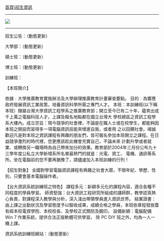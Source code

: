[首頁\招生資訊](https://www.csie.ntu.edu.tw/admiss/news.php?class=103)

---

![](http://i.imgur.com/1PxiiYA.png)

---

招生公告：（動態更新）

大學部：（動態更新）

碩士班：（動態更新）

博士班：（動態更新）

訓練班：

【本班簡介】

依據﹕大學推廣教育實施辦法及大學辦理推廣教育計畫審查要點。
目的﹕為響應政府發展資訊工業政策，培養資訊科學所需之專門人才。
本班：本訓練班(以下稱本班）隸屬台灣大學資訊工程學系之推廣教育部；開立至今已有二十年，蘊育出成千上萬之電腦科技人才。上課及報名地點都在國立台灣大 學校總區之資訊工程學系大樓內。成立宗旨：現今競爭的社會裡，不論是在職人士或在校學生，都能夠因本班之開設而習得多一項電腦資訊技能來增進自我，或者用 之以回饋社會。竭誠歡迎凡是對本班之資訊課程有興趣的朋友們，皆可報名參加本班開立之課程。在日益競爭激烈的時代裡，您更應該趁此機會充實自己，不論未來 計劃升學或者就業、或轉換另一職場時為自己帶來加分的效果。教育部於2004年三月份公布九十三學年度公私立大學新增系所名單最熱門的就是：光電、資工、 電機、通訊等系所。坐在電腦前的您不要再猶豫了，請儘速加入本班訓練的行列！
 
【招生對象】
全國對學習電腦資訊課程有興趣之社會大眾，不限年紀、學歷、性別，只要會基本電腦操作者。

【台大資訊系統訓練班之特色】
課程多元：新穎多元化的課程內容，適合各種不同程度的學員學習。
師資堅強：台大資訊工程研究所組成的講師群，教學認真熱心負責，對課程深入教學與分析，深入淺出帶領學員進入資訊世界。
結業證書：由上課之出勤狀況及學習態度予以驗收成果，成績合格之學員，本班依章程發放蓋有經本校電資學院、本校校長、及學校正式關防及鋼印。
設備新穎：電腦配備 Win 7 作業系統，提供合法正版軟體可供學習。 除 PC DIY 班之外，均為一人一機上課。

資訊系統訓練班網站：（動態更新）
